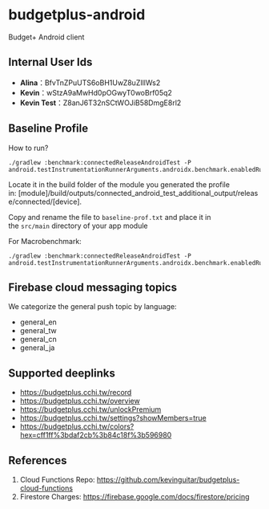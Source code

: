 # budgetplus-android
Budget+ Android client

## Internal User Ids

- **Alina**：BfvTnZPuUTS6oBH1UwZ8uZIllWs2
- **Kevin**：wStzA9aMwHd0pOGwyT0woBrf05q2
- **Kevin Test**：Z8anJ6T32nSCtWOJiB58DmgE8rl2

## Baseline Profile

How to run?
```
./gradlew :benchmark:connectedReleaseAndroidTest -P android.testInstrumentationRunnerArguments.androidx.benchmark.enabledRules=BaselineProfile
```

Locate it in the build folder of the module you generated the profile in: [module]/build/outputs/connected_android_test_additional_output/release/connected/[device].

Copy and rename the file to `baseline-prof.txt` and place it in the `src/main` directory of your app module

For Macrobenchmark:
```
./gradlew :benchmark:connectedReleaseAndroidTest -P android.testInstrumentationRunnerArguments.androidx.benchmark.enabledRules=Macrobenchmark
```

## Firebase cloud messaging topics

We categorize the general push topic by language:
- general_en
- general_tw
- general_cn
- general_ja


## Supported deeplinks

- https://budgetplus.cchi.tw/record
- https://budgetplus.cchi.tw/overview
- https://budgetplus.cchi.tw/unlockPremium
- https://budgetplus.cchi.tw/settings?showMembers=true
- https://budgetplus.cchi.tw/colors?hex=cff1ff%3bdaf2cb%3b84c18f%3b596980

## References

1. Cloud Functions Repo: https://github.com/kevinguitar/budgetplus-cloud-functions
2. Firestore Charges: https://firebase.google.com/docs/firestore/pricing
